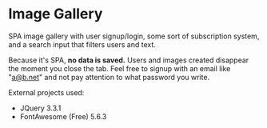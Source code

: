 # Image Gallery

SPA image gallery with user signup/login, some sort of subscription system, and a search input that filters users and text.

Because it's SPA, **no data is saved.** Users and images created disappear the moment you close the tab. Feel free to signup with an email like "a@b.net" and not pay attention to what password you write.

External projects used:

* JQuery 3.3.1
* FontAwesome (Free) 5.6.3
